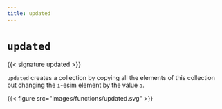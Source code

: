 ```yaml
---
title: updated
---
```


# `updated`

{{< signature updated >}}

`updated` creates a collection by copying all the elements of this collection but changing the `i`-esim element by the value `a`.

{{< figure src="images/functions/updated.svg" >}}
